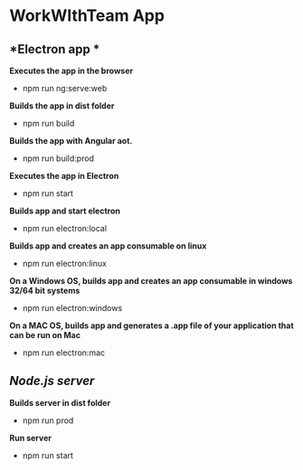 # WorkWIthTeam App

## *Electron app *
**Executes the app in the browser**
- npm run ng:serve:web

**Builds the app in dist folder**
- npm run build

**Builds the app with Angular aot.**
- npm run build:prod

**Executes the app in Electron**
- npm run start

**Builds app and start electron**
- npm run electron:local

**Builds app and creates an app consumable on linux**
- npm run electron:linux

**On a Windows OS, builds app and creates an app consumable in windows 32/64 bit systems**

- npm run electron:windows

**On a MAC OS, builds app and generates a .app file of your application that can be run on Mac**
- npm run electron:mac


## *Node.js server*
**Builds server in dist folder**
- npm run prod

**Run server**
- npm run start
